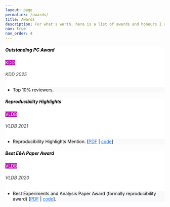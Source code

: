```yaml
---
layout: page
permalink: /awards/
title: Awards 
description: For what's worth, here is a list of awards and honours I received.
nav: true
nav_order: 4
---
```


<div class="card mt-3" style="background-color: #ffffff; color: #000000;">
  <div class="p-3">
    <div class="row">
      <div class="col-sm-10">
        <h5 class="font-weight-bold" style="color: #000000;">Outstanding PC Award</h5>
      </div>
      <div class="col-sm-2 text-left text-sm-right">
        <span class="badge font-weight-bold text-uppercase align-middle" 
              style="background-color: #b509ac; color: #ffffff;">
            KDD
        </span>
      </div>
    </div>
    <h6 class="font-italic mt-2 mt-sm-0" style="color: #333333;">KDD 2025</h6>
    <ul class="card-text font-weight-light list-group list-group-flush" style="color: #000000;">
      <li class="list-group-item" style="background-color: #f8f9fa; color: #000000;">Top 10% reviewers.</li>
    </ul>
  </div>
</div>

<!-- 
<div class="card mt-3" style="background-color: #ffffff; color: #000000;">
  <div class="p-3">
    <div class="row">
      <div class="col-sm-10">
        <h5 class="font-weight-bold" style="color: #000000;">TSM-Bench Integration</h5>
      </div>
      <div class="col-sm-2 text-left text-sm-right">
        <span class="badge font-weight-bold text-uppercase align-middle" 
              style="background-color: #b509ac; color: #ffffff;">
            Kove
        </span>
      </div>
    </div>
    <h6 class="font-italic mt-2 mt-sm-0" style="color: #333333;">Kove:SDM</h6>
    <ul class="card-text font-weight-light list-group list-group-flush" style="color: #000000;">
      <li class="list-group-item" style="background-color: #f8f9fa; color: #000000;">
        Our TSM-Bench system, which appeared at PVLDB 2023, has been adopted by the Kove:SDM production environment to benchmark Time Series Database Systems. 
        [<a href="https://www.vldb.org/pvldb/vol16/p3363-khelifati.pdf" style="color: #1a73e8;">PDF</a> |  
        <a href="https://github.com/eXascaleInfolab/TSM-Bench/tree/main/reproducibility" style="color: #1a73e8;">code</a>]
      </li>
    </ul>
  </div>
</div>
-->

<div class="card mt-3" style="background-color: #ffffff; color: #000000;">
  <div class="p-3">
    <div class="row">
      <div class="col-sm-10">
        <h5 class="font-weight-bold" style="color: #000000;">Reproducibility Highlights</h5>
      </div>
      <div class="col-sm-2 text-left text-sm-right">
        <span class="badge font-weight-bold text-uppercase align-middle" 
              style="background-color: #b509ac; color: #ffffff;">
            VLDB
        </span>
      </div>
    </div>
    <h6 class="font-italic mt-2 mt-sm-0" style="color: #333333;">VLDB 2021</h6>
    <ul class="card-text font-weight-light list-group list-group-flush" style="color: #000000;">
      <li class="list-group-item" style="background-color: #f8f9fa; color: #000000;">
        Reproducibility Highlights Mention. 
        [<a href="http://www.vldb.org/pvldb/vol14/p294-khayati.pdf" style="color: #1a73e8;">PDF</a> | 
        <a href="https://github.com/eXascaleInfolab/orbits" style="color: #1a73e8;">code</a>]
      </li>
    </ul>
  </div>
</div>

<div class="card mt-3" style="background-color: #ffffff; color: #000000;">
  <div class="p-3">
    <div class="row">
      <div class="col-sm-10">
        <h5 class="font-weight-bold" style="color: #000000;">Best E&amp;A Paper Award</h5>
      </div>
      <div class="col-sm-2 text-left text-sm-right">
        <span class="badge font-weight-bold text-uppercase align-middle" 
              style="background-color: #b509ac; color: #ffffff;">
            VLDB
        </span>
      </div>
    </div>
    <h6 class="font-italic mt-2 mt-sm-0" style="color: #333333;">VLDB 2020</h6>
    <ul class="card-text font-weight-light list-group list-group-flush" style="color: #000000;">
      <li class="list-group-item" style="background-color: #f8f9fa; color: #000000;">
        Best Experiments and Analysis Paper Award (formally reproducibility award)
        [<a href="http://www.vldb.org/pvldb/vol13/p768-khayati.pdf" style="color: #1a73e8;">PDF</a> | 
        <a href="https://github.com/eXascaleInfolab/bench-vldb20" style="color: #1a73e8;">code</a>].
      </li>
    </ul>
  </div>
</div>

